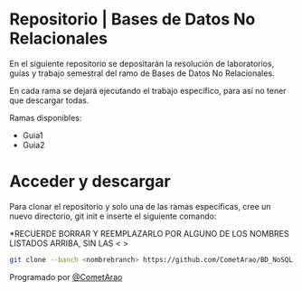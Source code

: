 # Repositorio | Bases de Datos No Relacionales

En el siguiente repositorio se depositarán la resolución de laboratorios, guías y trabajo semestral del ramo de Bases de Datos No Relacionales.

En cada rama se dejará ejecutando el trabajo específico, para así no tener que descargar todas.


Ramas disponibles:
- Guia1
- Guia2

# Acceder y descargar

Para clonar el repositorio y solo una de las ramas específicas, cree un nuevo directorio, git init e inserte el siguiente comando:

*RECUERDE BORRAR <nombrebranch> Y REEMPLAZARLO POR ALGUNO DE LOS NOMBRES LISTADOS ARRIBA, SIN LAS < >

```bash
git clone --banch <nombrebranch> https://github.com/CometArao/BD_NoSQL
```

Programado por [@CometArao](https://github.com/CometArao)
